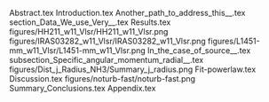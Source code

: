 Abstract.tex
Introduction.tex
Another_path_to_address_this__.tex
section_Data_We_use_Very__.tex
Results.tex
figures/HH211_w11_Vlsr/HH211_w11_Vlsr.png
figures/IRAS03282_w11_Vlsr/IRAS03282_w11_Vlsr.png
figures/L1451-mm_w11_Vlsr/L1451-mm_w11_Vlsr.png
In_the_case_of_source__.tex
subsection_Specific_angular_momentum_radial__.tex
figures/Dist_j_Radius_NH3/Summary_j_radius.png
Fit-powerlaw.tex
Discussion.tex
figures/noturb-fast/noturb-fast.png
Summary_Conclusions.tex
Appendix.tex